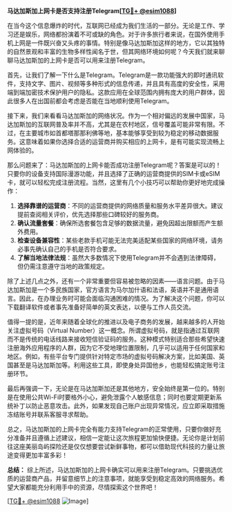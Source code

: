 **马达加斯加上网卡是否支持注册Telegram[[TG💪+ @esim1088](https://t.me/s/esim1088)]**

在当今这个信息爆炸的时代，互联网已经成为我们生活的一部分。无论是工作、学习还是娱乐，网络都扮演着不可或缺的角色。对于许多旅行者来说，在国外使用手机上网是一件既兴奋又头疼的事情。特别是像马达加斯加这样的地方，它以其独特的自然景观和丰富的生物多样性闻名于世，但其网络环境如何呢？今天我们就来聊聊马达加斯加的上网卡是否可以用来注册Telegram。

首先，让我们了解一下什么是Telegram。Telegram是一款功能强大的即时通讯软件，支持文字、图片、视频等多种形式的信息传递，并且具有高度的安全性，采用端到端加密技术保护用户的隐私。这款应用在全球范围内拥有庞大的用户群体，因此很多人在出国前都会考虑是否能在当地顺利使用Telegram。

接下来，我们来看看马达加斯加的网络状况。作为一个相对偏远的发展中国家，马达加斯加的互联网普及率并不高，尤其是在农村地区，信号覆盖可能非常有限。不过，在主要城市如首都塔那那利佛等地，基本能够享受到较为稳定的移动数据服务。这意味着如果你选择合适的运营商并购买相应的上网卡，是有可能实现流畅上网体验的。

那么问题来了：马达加斯加的上网卡能否成功注册Telegram呢？答案是可以的！只要你的设备支持国际漫游功能，并且选择了正确的运营商提供的SIM卡或eSIM卡，就可以轻松完成注册流程。当然，这里有几个小技巧可以帮助你更好地完成操作：

1. **选择靠谱的运营商**：不同的运营商提供的网络质量和服务水平差异很大。建议提前查阅相关评价，优先选择那些口碑较好的服务商。
2. **确认流量套餐**：确保所选套餐包含足够的数据流量，避免因超出限额而产生额外费用。
3. **检查设备兼容性**：某些老款手机可能无法完美适配某些国家的网络环境，请务必事先确认自己的手机是否符合要求。
4. **了解当地法律法规**：虽然大多数情况下使用Telegram并不会遇到法律障碍，但仍需注意遵守当地的政策规定。

除了上述几点之外，还有一个非常重要但容易被忽略的因素——语言问题。由于马达加斯加是一个多民族国家，官方语言为马尔加什语和法语，英语并不是通用语言。因此，在办理业务时可能会面临沟通困难的情况。为了解决这个问题，你可以下载翻译软件或者事先准备好简单的英文表达，以便与工作人员交流。

值得一提的是，近年来随着全球化的推进以及电子商务的发展，越来越多的人开始关注虚拟号码（Virtual Number）这一概念。所谓虚拟号码，就是指通过互联网而不是传统的电话线路来接收短信验证码的服务。这种模式特别适合那些希望快速注册海外应用程序的人群，因为它不受地理位置限制，几乎可以适用于任何国家和地区。例如，有些平台专门提供针对特定市场的虚拟号码解决方案，比如美国、英国甚至是马达加斯加等。利用这些工具，即使身处异国他乡，也能轻松搞定账号注册环节。

最后再强调一下，无论是在马达加斯加还是其他地方，安全始终是第一位的。特别是在使用公共Wi-Fi时要格外小心，避免泄露个人敏感信息；同时也要定期更新系统补丁以防止恶意攻击。此外，如果发现自己账户出现异常情况，应立即采取措施冻结账号并联系客服寻求帮助。

总之，马达加斯加的上网卡完全有能力支持Telegram的正常使用，只要你做好充分准备并且遵循上述建议，相信一定能让这次旅程更加愉快便捷。无论你是计划前往这座美丽岛屿探险还是仅仅想要尝试新鲜事物，都可以借助现代科技的力量让旅途变得更加丰富多彩！

**总结：**
综上所述，马达加斯加的上网卡确实可以用来注册Telegram。只要挑选优质的运营商产品，并留意细节上的注意事项，就能享受到稳定高效的网络服务。希望大家都能充分利用手中的资源，尽情探索这个世界吧！

[[TG💪+ @esim1088](https://t.me/s/esim1088) ![Image](https://i.postimg.cc/4NQfJmqS/Snipaste-2025-05-13-00-14-12.png)]